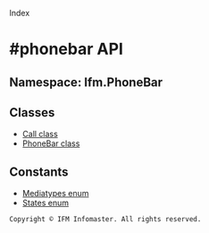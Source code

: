 Index

#phonebar API
=============

Namespace: Ifm.PhoneBar
-----------------------

## Classes ##

* [Call class](call.md)
* [PhoneBar class](phonebar.md)

## Constants ##

* [Mediatypes enum](mediatypes.md)
* [States enum](states.md)

``` Copyright © IFM Infomaster. All rights reserved. ```
